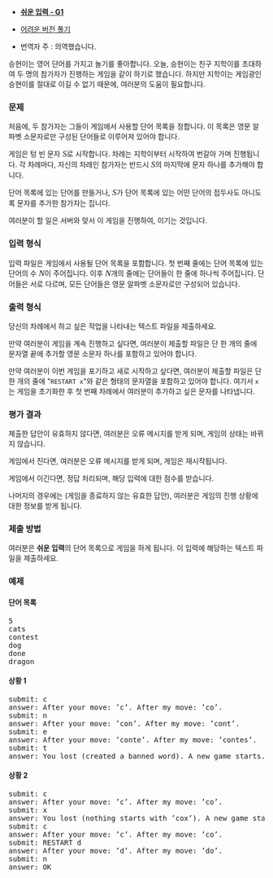 * [**쉬운 입력 - G1**](http://ipsc.ksp.sk/2008/real/problems/g1.in)
* [어려운 버전 풀기](/problems/view/IPSC08_G2)

* 번역자 주 : 의역했습니다.

<style type="text/css">
.tex-span {
    font-size: 125%;
    font-family: times new roman;
}
.tex-formula {
    vertical-align: middle;
    margin: 0;
    border:medium none;
    position: relative;
    bottom: 2px;
}
</style>

승현이는 영어 단어를 가지고 놀기를 좋아합니다. 오늘, 승현이는 친구 지학이를 초대하여 두 명의 참가자가 진행하는 게임을 같이 하기로 했습니다. 하지만 지학이는 게임광인 승현이를 절대로 이길 수 없기 때문에, 여러분의 도움이 필요합니다.

### 문제

처음에, 두 참가자는 그들이 게임에서 사용할 단어 목록을 정합니다. 이 목록은 영문 알파벳 소문자로만 구성된 단어들로 이루어져 있어야 합니다.

게임은 텅 빈 문자 <span class="tex-span"><i>S</i></span>로 시작합니다. 차례는 지학이부터 시작하여 번갈아 가며 진행됩니다. 각 차례마다, 자신의 차례인 참가자는 반드시 <span class="tex-span"><i>S</i></span>의 마지막에 문자 하나를 추가해야 합니다.

단어 목록에 있는 단어를 만들거나, <span class="tex-span"><i>S</i></span>가 단어 목록에 있는 어떤 단어의 접두사도 아니도록 문자를 추가한 참가자는 집니다.

여러분이 할 일은 서버와 맞서 이 게임을 진행하여, 이기는 것입니다.

### 입력 형식

입력 파일은 게임에서 사용될 단어 목록을 포함합니다. 첫 번째 줄에는 단어 목록에 있는 단어의 수 <span class="tex-span"><i>N</i></span>이 주어집니다. 이후 <span class="tex-span"><i>N</i></span>개의 줄에는 단어들이 한 줄에 하나씩 주어집니다. 단어들은 서로 다르며, 모든 단어들은 영문 알파벳 소문자로만 구성되어 있습니다.

### 출력 형식

당신의 차례에서 하고 싶은 작업을 나타내는 텍스트 파일을 제출하세요.

만약 여러분이 게임을 계속 진행하고 싶다면, 여러분이 제출할 파일은 단 한 개의 줄에 문자열 끝에 추가할 영문 소문자 하나를 포함하고 있어야 합니다.

만약 여러분이 이번 게임을 포기하고 새로 시작하고 싶다면, 여러분이 제출할 파일은 단 한 개의 줄에 "`RESTART x`"와 같은 형태의 문자열을 포함하고 있어야 합니다. 여기서 `x`는 게임을 초기화한 후 첫 번째 차례에서 여러분이 추가하고 싶은 문자를 나타냅니다.

### 평가 결과

제출한 답안이 유효하지 않다면, 여러분은 오류 메시지를 받게 되며, 게임의 상태는 바뀌지 않습니다.

게임에서 진다면, 여러분은 오류 메시지를 받게 되며, 게임은 재시작됩니다.

게임에서 이긴다면, 정답 처리되며, 해당 입력에 대한 점수를 받습니다.

나머지의 경우에는 (게임을 종료하지 않는 유효한 답안), 여러분은 게임의 진행 상황에 대한 정보를 받게 됩니다.

### 제출 방법

여러분은 **쉬운 입력**의 단어 목록으로 게임을 하게 됩니다. 이 입력에 해당하는 텍스트 파일을 제출하세요.

### 예제

#### 단어 목록

<pre>
5
cats
contest
dog
done
dragon
</pre>

#### 상황 1

<pre>
submit: c 
answer: After your move: ’c’. After my move: ’co’. 
submit: n 
answer: After your move: ’con’. After my move: ’cont’. 
submit: e 
answer: After your move: ’conte’. After my move: ’contes’. 
submit: t 
answer: You lost (created a banned word). A new game starts.
</pre>

#### 상황 2

<pre>
submit: c 
answer: After your move: ’c’. After my move: ’co’. 
submit: x 
answer: You lost (nothing starts with ’cox’). A new game starts. 
submit: c 
answer: After your move: ’c’. After my move: ’co’. 
submit: RESTART d 
answer: After your move: ’d’. After my move: ’do’. 
submit: n 
answer: OK
</pre>